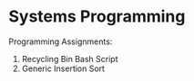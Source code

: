 # Systems Programming

Programming Assignments:
   1. Recycling Bin Bash Script
   2. Generic Insertion Sort
